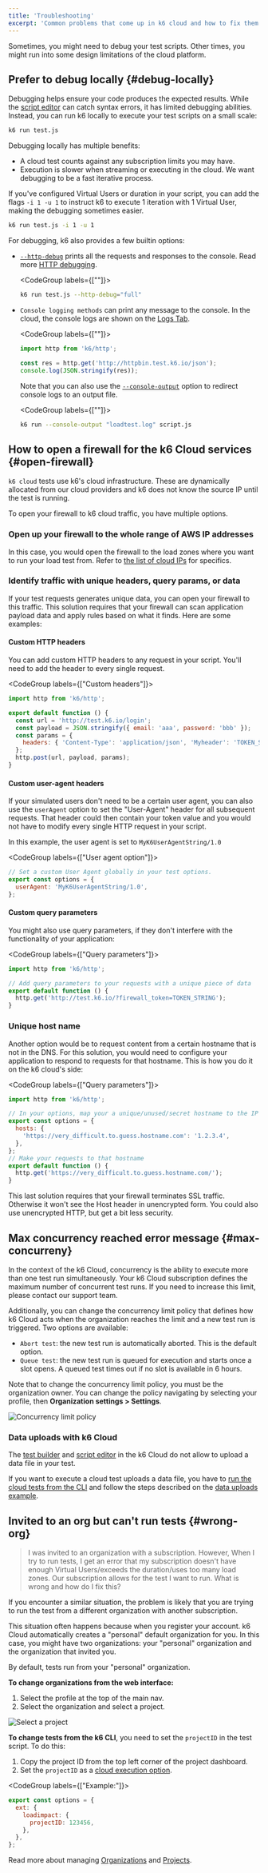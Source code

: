 ```yaml
---
title: 'Troubleshooting'
excerpt: 'Common problems that come up in k6 cloud and how to fix them'
---
```


Sometimes, you might need to debug your test scripts.
Other times, you might run into some design limitations of the cloud platform.

## Prefer to debug locally {#debug-locally}

Debugging helps ensure your code produces the expected results.
While the [script editor](/cloud/creating-and-running-a-test/script-editor) can catch syntax errors, it has limited debugging abilities. 
Instead, you can run k6 locally to execute your test scripts on a small scale:

```sh
k6 run test.js
```

Debugging locally has multiple benefits:

* A cloud test counts against any subscription limits you may have.
* Execution is slower when streaming or executing in the cloud. We want debugging to be a fast iterative process.

If you've configured Virtual Users or duration in your script, you can add the flags `-i 1 -u 1` to instruct k6 to execute 1 iteration with 1 Virtual User,
making the debugging sometimes easier.

```sh
k6 run test.js -i 1 -u 1
```

For debugging, k6 also provides a few builtin options:

- [`--http-debug`](/using-k6/k6-options/reference#http-debug) prints all the requests and responses to the console. Read more [HTTP debugging](/using-k6/http-debugging).

  <CodeGroup labels={[""]}>

  ```bash
  k6 run test.js --http-debug="full"
  ```

  </CodeGroup>

- `Console logging methods` can print any message to the console. In the cloud, the console logs are shown on the [Logs Tab](/cloud/analyzing-results/logs).

  <CodeGroup labels={[""]}>

  ```javascript
  import http from 'k6/http';

  const res = http.get('http://httpbin.test.k6.io/json');
  console.log(JSON.stringify(res));
  ```

  </CodeGroup>

  Note that you can also use the [`--console-output`](/using-k6/k6-options/reference#console-output) option to redirect console logs to an output file.

    <CodeGroup labels={[""]}>

  ```bash
  k6 run --console-output "loadtest.log" script.js
  ```

  </CodeGroup>

## How to open a firewall for the k6 Cloud services {#open-firewall}

`k6 cloud` tests use k6's cloud infrastructure.
These are dynamically allocated from our cloud providers and k6 does not know the source IP until the test is running.

To open your firewall to k6 cloud traffic, you have multiple options.

### Open up your firewall to the whole range of AWS IP addresses

In this case, you would open the firewall to the load zones where you want to run your load test from.
Refer to [the list of cloud IPs](/cloud/cloud-reference/ips) for specifics.

### Identify traffic with unique headers, query params, or data

If your test requests generates unique data, you can open your firewall to this traffic.
This solution requires that your firewall can scan application payload data and apply rules based on what it finds.
Here are some examples:

#### Custom HTTP headers

You can add custom HTTP headers to any request in your script. You'll need to add the header to every single request.

<CodeGroup labels={["Custom headers"]}>

```javascript
import http from 'k6/http';

export default function () {
  const url = 'http://test.k6.io/login';
  const payload = JSON.stringify({ email: 'aaa', password: 'bbb' });
  const params = {
    headers: { 'Content-Type': 'application/json', 'Myheader': 'TOKEN_STRING' },
  };
  http.post(url, payload, params);
}
```

</CodeGroup>

#### Custom user-agent headers

If your simulated users don't need to be a certain user agent,
you can also use the `userAgent` option to set the "User-Agent" header for all subsequent requests.
That header could then contain your token value and you would not have to modify every single HTTP request in your script.

In this example, the user agent is set to `MyK6UserAgentString/1.0`

<CodeGroup labels={["User agent option"]}>

```javascript
// Set a custom User Agent globally in your test options.
export const options = {
  userAgent: 'MyK6UserAgentString/1.0',
};
```

</CodeGroup>

#### Custom query parameters

You might also use query parameters, if they don't interfere with the functionality of your application:

<CodeGroup labels={["Query parameters"]}>

```javascript
import http from 'k6/http';

// Add query parameters to your requests with a unique piece of data
export default function () {
  http.get('http://test.k6.io/?firewall_token=TOKEN_STRING');
}
```

</CodeGroup>

### Unique host name

Another option would be to request content from a certain hostname that is not in the DNS.
For this solution, you would need to configure your application to respond to requests for that hostname.
This is how you do it on the k6 cloud's side:

<CodeGroup labels={["Query parameters"]}>

```javascript
import http from 'k6/http';

// In your options, map your a unique/unused/secret hostname to the IP of the server.
export const options = {
  hosts: {
    'https://very_difficult.to.guess.hostname.com': '1.2.3.4',
  },
};
// Make your requests to that hostname
export default function () {
  http.get('https://very_difficult.to.guess.hostname.com/');
}
```

</CodeGroup>

This last solution requires that your firewall terminates SSL traffic.
Otherwise it won't see the Host header in unencrypted form.
You could also use unencrypted HTTP, but get a bit less security.

## Max concurrency reached error message {#max-concurreny}

In the context of the k6 Cloud, concurrency is the ability to execute more than one test run simultaneously. Your k6 Cloud subscription defines the maximum number of concurrent test runs. If you need to increase this limit, please contact our support team.

Additionally, you can change the concurrency limit policy that defines how k6 Cloud acts when the organization reaches the limit and a new test run is triggered.
Two options are available:

- `Abort test`: the new test run is automatically aborted. This is the default option. 
- `Queue test`: the new test run is queued for execution and starts once a slot opens.
  A queued test times out if no slot is available in 6 hours.

Note that to change the concurrency limit policy, you must be the organization owner.
You can change the policy navigating by selecting your profile, then  **Organization settings > Settings**.

![Concurrency limit policy](./images/Troubleshooting/k6-concurrency-limit-policy.png)

### Data uploads with k6 Cloud

The [test builder](/test-authoring/test-builder) and [script editor](/cloud/creating-and-running-a-test/script-editor) in the k6 Cloud do not allow to upload a data file in your test.

If you want to execute a cloud test uploads a data file, you have to [run the cloud tests from the CLI](/cloud/creating-and-running-a-test/cloud-tests-from-the-cli) and follow the steps described on the [data uploads example](/examples/data-uploads).

## Invited to an org but can't run tests {#wrong-org}

> I was invited to an organization with a subscription. However, When I try to run tests, I get an error that my subscription doesn't have enough Virtual Users/exceeds the duration/uses too many load zones. Our subscription allows for the test I want to run. What is wrong and how do I fix this?

If you encounter a similar situation, the problem is likely that you are trying to run the test from a different organization with another subscription.

This situation often happens because when you register your account.
k6 Cloud automatically creates a "personal" default organization for you.
In this case, you might have two organizations: your "personal" organization and the organization that invited you. 

By default, tests run from your "personal" organization.

**To change organizations from the web interface:**
1. Select the profile at the top of the main nav.
1. Select the organization and select a project.

![Select a project](images/Troubleshooting/k6-project-dashboard.png)

**To change tests from the k6 CLI**, you need to set the `projectID` in the test script. 
To do this:
1. Copy the project ID from the top left corner of the project dashboard.
1. Set the `projectID` as a [cloud execution option](/cloud/creating-and-running-a-test/cloud-tests-from-the-cli#cloud-execution-options).

<CodeGroup labels={["Example:"]}>

```javascript
export const options = {
  ext: {
    loadimpact: {
      projectID: 123456,
    },
  },
};
```

</CodeGroup>

Read more about managing [Organizations](/cloud/project-and-team-management/organizations) and [Projects](/cloud/project-and-team-management/projects).
